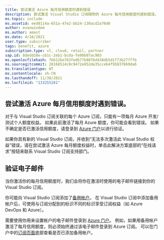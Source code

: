 ```yaml
---
title: 尝试激活 Azure 每月信用额度时遇到错误
description: 尝试激活 Visual Studio 订阅随附的 Azure 每月信用额度时遇到错误。
ms.topic: include
ms.assetid: eed8114a-651a-47e2-bb24-130acd2a76d0
author: evanwindom
ms.author: amast
ms.date: 4/16/2021
user.type: subscriber
tags: benefit, azure
subscription.type: vl, cloud, retail, partner
sap.id: 8dedd10e-cb1c-2eb1-bcda-fe00b07ac903
ms.openlocfilehash: 76612be763fedb77b8876d438db5d1f73b277ffb
ms.sourcegitcommit: 28168514c0c9472e852de35cceb4f95837669da6
ms.translationtype: HT
ms.contentlocale: zh-CN
ms.lasthandoff: 11/30/2021
ms.locfileid: "133255281"
---
```

## <a name="im-getting-an-error-while-trying-to-activate-my-azure-monthly-credit"></a>尝试激活 Azure 每月信用额度时遇到错误。

对于与 Visual Studio 订阅关联的每个 Azure 订阅，只能有一项每月 Azure 开发/测试个人额度权益。 如果此前激活了每月 Azure 额度，你可能会看到错误。 如果不确定是否已激活信用额度，请登录到 [Azure 门户](https://portal.azure.com/)以进行验证。 

如果你具有新的 Visual Studio 订阅，并收到“无法多次激活此 Visual Studio 权益”错误，请在尝试激活 Azure 每月额度权益时，单击此解决方案底部的“在线请求”按钮来联系 Visual Studio 订阅支持部门。 

## <a name="verify-your-email"></a>验证电子邮件 

当你激活你的每月信用额度时，我们会将你在激活时使用的电子邮件链接到你的 Visual Studio 订阅。  

你可能向 Visual Studio 订阅添加了[备用帐户](https://docs.microsoft.com/visualstudio/subscriptions/vs-alternate-identity)。 在 Visual Studio 订阅中添加备用帐户后，可使用与订阅分配到的标识不同的标识享受订阅权益（如 Azure DevOps 和 Azure）。  

需要使用你用来设置帐户的电子邮件登录到 [Azure 门户](https://portal.azure.com/)。 例如，如果用备用帐户激活了每月信用额度，则必须始终通过该电子邮件登录到 Azure 订阅。 可以在门户中的[订阅页面](https://my.visualstudio.com/subscriptions)底部查看是否已添加备用帐户。